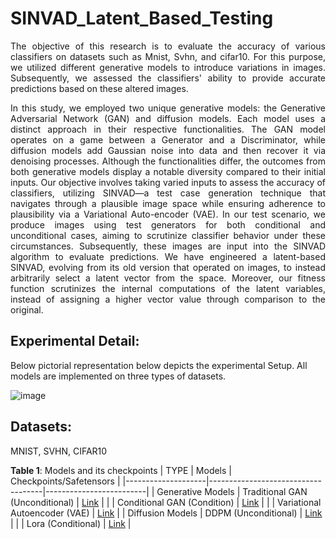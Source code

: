 # SINVAD_Latent_Based_Testing
  <p align="justify">The objective of this research is to evaluate the accuracy of various classifiers on datasets such as Mnist, Svhn, and cifar10. For this purpose, we utilized different generative models to introduce variations in images. Subsequently, we assessed the classifiers' ability to provide accurate predictions based on these altered images.</p>
   <p align="justify">In this study, we employed two unique generative models: the Generative Adversarial Network (GAN) and diffusion models. Each model uses a distinct approach in their respective functionalities. The GAN model operates on a game between a Generator and a Discriminator, while diffusion models add Gaussian noise into data and then recover it via denoising processes. Although the functionalities differ, the outcomes from both generative models display a notable diversity compared to their initial inputs. Our objective involves taking varied inputs to assess the accuracy of classifiers, utilizing SINVAD—a test case generation technique that navigates through a plausible image space while ensuring adherence to plausibility via a Variational Auto-encoder (VAE). In our test scenario, we produce images using test generators for both conditional and unconditional cases, aiming to scrutinize classifier behavior under these circumstances. Subsequently, these images are input into the SINVAD algorithm to evaluate predictions. We have engineered a latent-based SINVAD, evolving from its old version that operated on images, to instead arbitrarily select a latent vector from the space. Moreover, our fitness function scrutinizes the internal computations of the latent variables, instead of assigning a higher vector value through comparison to the original.</p>
   
## Experimental Detail:
  Below pictorial representation below depicts the experimental Setup. All models are implemented on three types of datasets. 
  
  ![image](https://private-user-images.githubusercontent.com/129972846/274067116-e341c06d-c914-4038-ac93-d6002f4758ed.png?jwt=eyJhbGciOiJIUzI1NiIsInR5cCI6IkpXVCJ9.eyJpc3MiOiJnaXRodWIuY29tIiwiYXVkIjoicmF3LmdpdGh1YnVzZXJjb250ZW50LmNvbSIsImtleSI6ImtleTEiLCJleHAiOjE2OTY5NzQwMzAsIm5iZiI6MTY5Njk3MzczMCwicGF0aCI6Ii8xMjk5NzI4NDYvMjc0MDY3MTE2LWUzNDFjMDZkLWM5MTQtNDAzOC1hYzkzLWQ2MDAyZjQ3NThlZC5wbmc_WC1BbXotQWxnb3JpdGhtPUFXUzQtSE1BQy1TSEEyNTYmWC1BbXotQ3JlZGVudGlhbD1BS0lBSVdOSllBWDRDU1ZFSDUzQSUyRjIwMjMxMDEwJTJGdXMtZWFzdC0xJTJGczMlMkZhd3M0X3JlcXVlc3QmWC1BbXotRGF0ZT0yMDIzMTAxMFQyMTM1MzBaJlgtQW16LUV4cGlyZXM9MzAwJlgtQW16LVNpZ25hdHVyZT1hYTFmNzgzMzFjM2Y0MGQ4ZGNhYzllNGE2YzE1MGE2Njg1OGY2ZDE2ZDVkODc3YzljNjgzZjZjZjlkZjFhMDY4JlgtQW16LVNpZ25lZEhlYWRlcnM9aG9zdCZhY3Rvcl9pZD0wJmtleV9pZD0wJnJlcG9faWQ9MCJ9.4sXJwUjLid5wQTMCNjtX_Ojno5nI9f-ynJc785zu2cM)
  
## Datasets:
   MNIST, SVHN, CIFAR10
  
**Table 1**: Models and its checkpoints 
|    TYPE            |         Models                     | Checkpoints/Safetensors |
|--------------------|------------------------------------|-------------------------|
| Generative Models  | Traditional GAN  (Unconditional)   |    [Link](#)            |
|                    | Conditional GAN  (Condition)       |    [Link](#)            |
|                    | Variational Autoencoder (VAE)      |    [Link](#)            |
| Diffusion Models   | DDPM       (Unconditional)         |    [Link](#)            |
|                    | Lora       (Conditional)           |    [Link](#)            |


